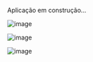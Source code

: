 Aplicação em construção...

![image](https://github.com/fabiodrneles/login/assets/42509240/d6dce48c-db05-410d-9759-03c94fda68b7)

![image](https://github.com/fabiodrneles/login/assets/42509240/2d4f838d-22e8-405c-abbe-69ffa34cd9b3)

![image](https://github.com/fabiodrneles/login/assets/42509240/09a5e211-3948-45e4-81c2-ded14a169c6a)



 
 
